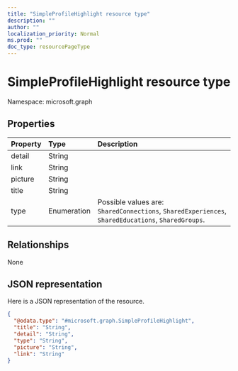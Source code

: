 ```yaml
---
title: "SimpleProfileHighlight resource type"
description: ""
author: ""
localization_priority: Normal
ms.prod: ""
doc_type: resourcePageType
---
```


# SimpleProfileHighlight resource type


Namespace: microsoft.graph



## Properties
|Property|Type|Description|
|:---|:---|:---|
|detail|String||
|link|String||
|picture|String||
|title|String||
|type|Enumeration| Possible values are: `SharedConnections`, `SharedExperiences`, `SharedEducations`, `SharedGroups`.|

## Relationships
None

## JSON representation
Here is a JSON representation of the resource.
<!-- {
  "blockType": "resource",
  "@odata.type": "microsoft.graph.SimpleProfileHighlight"
}
-->
``` json
{
  "@odata.type": "#microsoft.graph.SimpleProfileHighlight",
  "title": "String",
  "detail": "String",
  "type": "String",
  "picture": "String",
  "link": "String"
}
```


